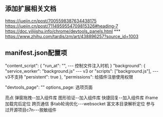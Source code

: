 ## 添加扩展相关文档
https://juejin.cn/post/7005598387634438175
https://juejin.cn/post/7114959554709815326#heading-7
https://doc.yilijishu.info/chrome/devtools_panels.html
*** https://www.zhihu.com/tardis/zm/art/438896257?source_id=1003

## manifest.json配置项
"content_script": {
    <!-- 内容脚本 -->
    "run_at": "", --- 控制文件注入时机
}
"background": {
    "service_worker": "background.js" --- v3
    or
    "scripts": ["background.js"],  ---v3不支持
    "persistent": true
},
"permissions": 给插件注册使用权限
<!-- 扩展面板 -->
"devtools_page": ""
options_page: 选项页面

亮点
弹窗拖拽--加入组件库
图形验证--加入组件库
快捷回复--加入组件库
iframe加载完后定位
跨页通信
多tab轮询优化---websocket
富文本目录解析定位
参与过开源项目c7n---脱敏组件


